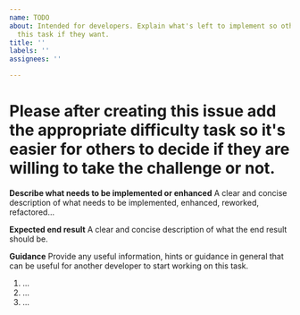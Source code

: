 ```yaml
---
name: TODO
about: Intended for developers. Explain what's left to implement so others can take
  this task if they want.
title: ''
labels: ''
assignees: ''

---
```


# Please after creating this issue add the appropriate difficulty task so it's easier for others to decide if they are willing to take the challenge or not.

**Describe what needs to be implemented or enhanced**
A clear and concise description of what needs to be implemented, enhanced, reworked, refactored...

**Expected end result**
A clear and concise description of what the end result should be.

**Guidance**
Provide any useful information, hints or guidance in general that can be useful for another developer to start working on this task.
1. ...
2. ...
3. ...
